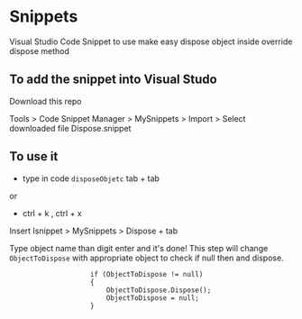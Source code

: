 # Snippets
Visual Studio Code Snippet to use make easy dispose object inside override dispose method


## To add the snippet into Visual Studo

Download this repo

Tools > Code Snippet Manager > MySnippets > Import > Select  downloaded file Dispose.snippet

## To use it

- type in code ` disposeObjetc ` tab + tab

or

- ctrl + k , ctrl + x

Insert Isnippet > MySnippets > Dispose + tab 
  
Type object name than digit enter and it's done!
This step will change  ` ObjectToDispose ` with appropriate object to check if null then and dispose.
```
                    if (ObjectToDispose != null)
                    {
                        ObjectToDispose.Dispose();
                        ObjectToDispose = null;
                    } 
 ```
